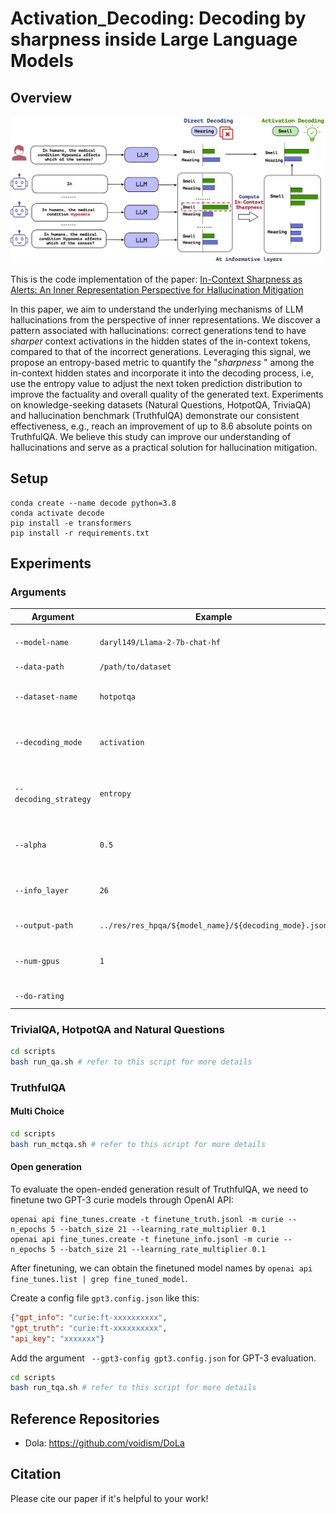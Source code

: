 Activation_Decoding: Decoding by sharpness inside Large Language Models
=======================================================================



## Overview

![](figure/ad.png)

This is the code implementation of the paper: [In-Context Sharpness as Alerts: An Inner Representation Perspective for Hallucination Mitigation
](https://github.com/hkust-nlp/Activation_decoding)

In this paper, we aim to understand the underlying mechanisms of LLM hallucinations from the perspective of inner representations. We discover a pattern associated with hallucinations: correct generations tend to have *sharper* context activations in the hidden states of the in-context tokens, compared to that of the incorrect generations. Leveraging this signal, we propose an entropy-based metric to quantify the "*sharpness* " among the in-context hidden states and incorporate it into the decoding process, i.e, use the entropy value to adjust the next token prediction distribution to improve the factuality and overall quality of the generated text. Experiments on knowledge-seeking datasets (Natural Questions, HotpotQA, TriviaQA) and hallucination benchmark (TruthfulQA) demonstrate our consistent effectiveness, e.g., reach an improvement of up to 8.6 absolute points on TruthfulQA. We believe this study can improve our understanding of hallucinations and serve as a practical solution for hallucination mitigation.

## Setup
```
conda create --name decode python=3.8
conda activate decode
pip install -e transformers
pip install -r requirements.txt
```


## Experiments

### Arguments

| Argument          | Example           | Description   |
| ----------------- | ----------------- | ------------- |
| `--model-name`    | `daryl149/Llama-2-7b-chat-hf` | Specifies the model you want to use, currently we support LLaMA all versions. |
| `--data-path`     | `/path/to/dataset` | Path to the dataset file or folder. |
| `--dataset-name`     | `hotpotqa` | The dataset for evaluation. Can choose from `"natural_questions" or "triviaqa"` |
| `--decoding_mode`      |``activation`` | Choose the decoding mode. Can choose from  `"baseline", "dola", "activation","activation_dola"` |
| `--decoding_strategy`      |`entropy` | Add this when the `"decoding_mode"` is `activation`or `activation_dola`.  Can choose from  `"entropy", "single_entropy"` |
| `--alpha`      |`0.5`| Control the magnitude of activation. For OOD test, we use `0.5/0.8/1.0` for `7B/13B/70B` models. |
| `--info_layer`      |`26`| The index of layer we use to calculate the entropy. For OOD test, we use `26/34/70` for `7B/13B/70B` models. |
| `--output-path`   | ``../res/res_hpqa/${model_name}/${decoding_mode}.json`` | Where to store the output results. |
| `--num-gpus`      | `1` | Number of GPUs to use, `1/1/2` for `7B/13B/70B` model sizes respectively if you are using 80G GPU cards.  |
| `--do-rating`      | | Add this to output evaluation results  |

### TrivialQA, HotpotQA and Natural Questions

```bash
cd scripts
bash run_qa.sh # refer to this script for more details
```
### TruthfulQA

#### Multi Choice

```bash
cd scripts
bash run_mctqa.sh # refer to this script for more details
```


#### Open generation

To evaluate the open-ended generation result of TruthfulQA, we need to finetune two GPT-3 curie models through OpenAI API:

```
openai api fine_tunes.create -t finetune_truth.jsonl -m curie --n_epochs 5 --batch_size 21 --learning_rate_multiplier 0.1
openai api fine_tunes.create -t finetune_info.jsonl -m curie --n_epochs 5 --batch_size 21 --learning_rate_multiplier 0.1
```

After finetuning, we can obtain the finetuned model names by `openai api fine_tunes.list | grep fine_tuned_model`.

Create a config file `gpt3.config.json` like this:

```json
{"gpt_info": "curie:ft-xxxxxxxxxx",
"gpt_truth": "curie:ft-xxxxxxxxxx",
"api_key": "xxxxxxx"}
```

Add the argument ` --gpt3-config gpt3.config.json` for GPT-3 evaluation.

```bash
cd scripts
bash run_tqa.sh # refer to this script for more details
```

## Reference Repositories

- Dola: https://github.com/voidism/DoLa

## Citation

Please cite our paper if it's helpful to your work!

```

```
